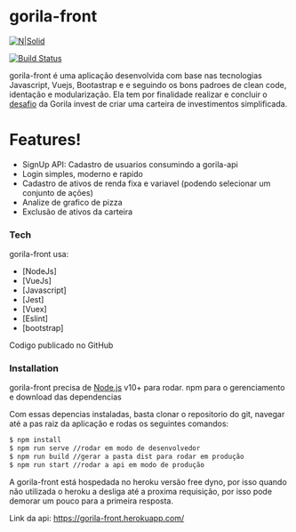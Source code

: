 # gorila-front

[![N|Solid](https://cldup.com/dTxpPi9lDf.thumb.png)](https://nodesource.com/products/nsolid)

[![Build Status](https://travis-ci.org/joemccann/dillinger.svg?branch=master)](https://travis-ci.org/joemccann/dillinger)

gorila-front é uma aplicação desenvolvida com base nas tecnologias Javascript, Vuejs, Bootastrap e e seguindo os bons padroes de clean code, identação e modularização. Ela tem por finalidade realizar e concluir o [desafio](https://www.notion.so/Teste-Gorila-Full-Stack-J-nior-e-Pleno-d5e1b497ff64430ab6bb50aa988e2429) da Gorila invest de criar uma carteira de investimentos simplificada.

# Features!
  - SignUp API: Cadastro de usuarios consumindo a gorila-api
  - Login simples, moderno e rapido
  - Cadastro de ativos de renda fixa e variavel (podendo selecionar um conjunto de ações)
  - Analize de grafico de pizza
  - Exclusão de ativos da carteira
  
  
### Tech

gorila-front usa:

* [NodeJs]
* [VueJs]
* [Javascript]
* [Jest]
* [Vuex]
* [Eslint]
* [bootstrap]

Codigo publicado no GitHub

### Installation

gorila-front precisa de [Node.js](https://nodejs.org/) v10+ para rodar.
npm para o gerenciamento e download das dependencias

Com essas depencias instaladas, basta clonar o repositorio do git, navegar até a pas raiz da aplicação e rodas os seguintes comandos:

```sh
$ npm install
$ npm run serve //rodar em modo de desenvolvedor
$ npm run build //gerar a pasta dist para rodar em produção
$ npm run start //rodar a api em modo de produção
```

A gorila-front está hospedada no heroku versão free dyno, por isso quando não utilizada o heroku a desliga até a proxima requisição, por isso pode demorar um pouco para a primeira resposta.

Link da api: https://gorila-front.herokuapp.com/
